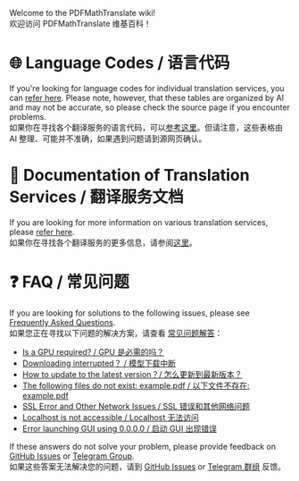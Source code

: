 Welcome to the PDFMathTranslate wiki!  
欢迎访问 PDFMathTranslate 维基百科！

# 🌐 Language Codes / 语言代码
If you're looking for language codes for individual translation services, you can [refer here](https://github.com/Byaidu/PDFMathTranslate/wiki/Language-Codes----%E8%AF%AD%E8%A8%80%E4%BB%A3%E7%A0%81). Please note, however, that these tables are organized by AI and may not be accurate, so please check the source page if you encounter problems.  
如果你在寻找各个翻译服务的语言代码，可以[参考这里](https://github.com/Byaidu/PDFMathTranslate/wiki/Language-Codes----%E8%AF%AD%E8%A8%80%E4%BB%A3%E7%A0%81)。但请注意，这些表格由 AI 整理、可能并不准确，如果遇到问题请到源网页确认。

# 📄 Documentation of Translation Services / 翻译服务文档
If you are looking for more information on various translation services, please [refer here](https://github.com/Byaidu/PDFMathTranslate/wiki/Documentation-of-Translation-Services----%E7%BF%BB%E8%AF%91%E6%9C%8D%E5%8A%A1%E6%96%87%E6%A1%A3).  
如果你在寻找各个翻译服务的更多信息，请参阅[这里](https://github.com/Byaidu/PDFMathTranslate/wiki/Documentation-of-Translation-Services----%E7%BF%BB%E8%AF%91%E6%9C%8D%E5%8A%A1%E6%96%87%E6%A1%A3)。

# ❓ FAQ / 常见问题
If you are looking for solutions to the following issues, please see [Frequently Asked Questions](https://github.com/Byaidu/PDFMathTranslate/wiki/FAQ---%E5%B8%B8%E8%A7%81%E9%97%AE%E9%A2%98).  
如果您正在寻找以下问题的解决方案，请查看 [常见问题解答](https://github.com/Byaidu/PDFMathTranslate/wiki/FAQ---%E5%B8%B8%E8%A7%81%E9%97%AE%E9%A2%98)：

* [Is a GPU required? / GPU 是必需的吗？](https://github.com/Byaidu/PDFMathTranslate/wiki/FAQ---%E5%B8%B8%E8%A7%81%E9%97%AE%E9%A2%98#is-gpu-required--gpu-%E6%98%AF%E5%BF%85%E9%9C%80%E7%9A%84%E5%90%97)
* [Downloading interrupted？ / 模型下载中断](https://github.com/Byaidu/PDFMathTranslate/wiki/FAQ---%E5%B8%B8%E8%A7%81%E9%97%AE%E9%A2%98#downloading-interrupted--%E6%A8%A1%E5%9E%8B%E4%B8%8B%E8%BD%BD%E4%B8%AD%E6%96%AD)
* [How to update to the latest version？/ 怎么更新到最新版本？](https://github.com/Byaidu/PDFMathTranslate/wiki/FAQ---%E5%B8%B8%E8%A7%81%E9%97%AE%E9%A2%98#how-to-update-to-the-latest-version-%E6%80%8E%E4%B9%88%E6%9B%B4%E6%96%B0%E5%88%B0%E6%9C%80%E6%96%B0%E7%89%88%E6%9C%AC)
* [The following files do not exist: example.pdf / 以下文件不存在: example.pdf](https://github.com/Byaidu/PDFMathTranslate/wiki/FAQ---%E5%B8%B8%E8%A7%81%E9%97%AE%E9%A2%98#the-following-files-do-not-exist-example-pdf--%E4%BB%A5%E4%B8%8B%E6%96%87%E4%BB%B6%E4%B8%8D%E5%AD%98%E5%9C%A8-%E4%BE%8B%E5%AD%90pdf)
* [SSL Error and Other Network Issues / SSL 错误和其他网络问题](https://github.com/Byaidu/PDFMathTranslate/wiki/FAQ---%E5%B8%B8%E8%A7%81%E9%97%AE%E9%A2%98#ssl-error-and-other-network-issues--ssl-%E9%94%99%E8%AF%AF%E5%92%8C%E5%85%B6%E4%BB%96%E7%BD%91%E7%BB%9C%E9%97%AE%E9%A2%98)
* [Localhost is not accessible / Localhost 无法访问](https://github.com/Byaidu/PDFMathTranslate/wiki/FAQ---%E5%B8%B8%E8%A7%81%E9%97%AE%E9%A2%98#localhost-is-not-accessible--localhost-%E6%97%A0%E6%B3%95%E8%AE%BF%E9%97%AE)
* [Error launching GUI using 0.0.0.0 / 启动 GUI 出现错误](https://github.com/Byaidu/PDFMathTranslate/wiki/FAQ---%E5%B8%B8%E8%A7%81%E9%97%AE%E9%A2%98#error-launching-gui-using-0000--%E5%90%AF%E5%8A%A8-gui-%E5%87%BA%E7%8E%B0%E9%94%99%E8%AF%AF)

If these answers do not solve your problem, please provide feedback on [GitHub Issues](https://github.com/Byaidu/PDFMathTranslate/issues) or [Telegram Group](https://t.me/+Z9_SgnxmsmA5NzBl).  
如果这些答案无法解决您的问题，请到 [GitHub Issues](https://github.com/Byaidu/PDFMathTranslate/issues) or [Telegram 群组](https://t.me/+Z9_SgnxmsmA5NzBl) 反馈。